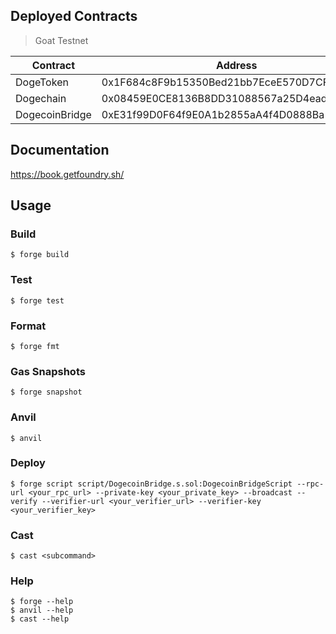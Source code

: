 ## Deployed Contracts

> Goat Testnet

| Contract       | Address                                    |
| -------------- | ------------------------------------------ |
| DogeToken      | 0x1F684c8F9b15350Bed21bb7EceE570D7CF629D23 |
| Dogechain      | 0x08459E0CE8136B8DD31088567a25D4ead80a1101 |
| DogecoinBridge | 0xE31f99D0F64f9E0A1b2855aA4f4D0888Ba14aC22 |

## Documentation

https://book.getfoundry.sh/

## Usage

### Build

```shell
$ forge build
```

### Test

```shell
$ forge test
```

### Format

```shell
$ forge fmt
```

### Gas Snapshots

```shell
$ forge snapshot
```

### Anvil

```shell
$ anvil
```

### Deploy

```shell
$ forge script script/DogecoinBridge.s.sol:DogecoinBridgeScript --rpc-url <your_rpc_url> --private-key <your_private_key> --broadcast --verify --verifier-url <your_verifier_url> --verifier-key <your_verifier_key>
```

### Cast

```shell
$ cast <subcommand>
```

### Help

```shell
$ forge --help
$ anvil --help
$ cast --help
```
